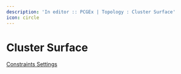 ```yaml
---
description: 'In editor :: PCGEx | Topology : Cluster Surface'
icon: circle
---
```


# Cluster Surface

<a href="../../pathfinding/contours/#constraints-settings" class="button secondary">Constraints Settings</a>
